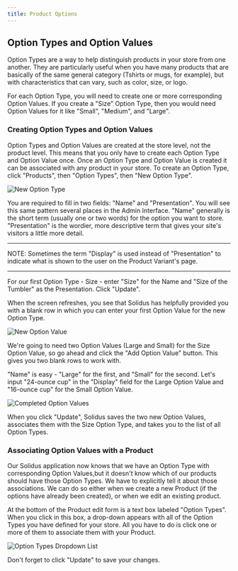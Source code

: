 ```yaml
---
title: Product Options
---
```


## Option Types and Option Values

Option Types are a way to help distinguish products in your store from one another. They are particularly useful when you have many products that are basically of the same general category (Tshirts or mugs, for example), but with characteristics that can vary, such as color, size, or logo.

For each Option Type, you will need to create one or more corresponding Option Values. If you create a "Size" Option Type, then you would need Option Values for it like "Small", "Medium", and "Large".

### Creating Option Types and Option Values

Option Types and Option Values are created at the store level, not the product level. This means that you only have to create each Option Type and Option Value once. Once an Option Type and Option Value is created it can be associated with any product in your store. To create an Option Type, click "Products", then "Option Types", then "New Option Type".

![New Option Type](/images/user/products/new_option_type.jpg)

You are required to fill in two fields: "Name" and "Presentation". You will see this same pattern several places in the Admin Interface. "Name" generally is the short term (usually one or two words) for the option you want to store. "Presentation" is the wordier, more descriptive term that gives your site's visitors a little more detail.

***
NOTE: Sometimes the term "Display" is used instead of "Presentation" to indicate what is shown to the user on the Product Variant's page.
***

For our first Option Type - Size - enter "Size" for the Name and "Size of the Tumbler" as the Presentation. Click "Update".

When the screen refreshes, you see that Solidus has helpfully provided you with a blank row in which you can enter your first Option Value for the new Option Type.

![New Option Value](/images/user/products/new_option_value.jpg)

We're going to need two Option Values (Large and Small) for the Size Option Value, so go ahead and click the "Add Option Value" button. This gives you two blank rows to work with.

"Name" is easy - "Large" for the first, and "Small" for the second. Let's input "24-ounce cup" in the "Display" field for the Large Option Value and "16-ounce cup" for the Small Option Value.

![Completed Option Values](/images/user/products/large_small_option_values.jpg)

When you click "Update", Solidus saves the two new Option Values, associates them with the Size Option Type, and takes you to the list of all Option Types.

### Associating Option Values with a Product

Our Solidus application now knows that we have an Option Type with corresponding Option Values,but it doesn't know which of our products should have those Option Types. We have to explicitly tell it about those associations. We can do so either when we create a new Product (if the options have already been created), or when we edit an existing product.

At the bottom of the Product edit form is a text box labeled "Option Types". When you click in this box, a drop-down appears with all of the Option Types you have defined for your store. All you have to do is click one or more of them to associate them with your Product.

![Option Types Dropdown List](/images/user/products/option_types_dropdown.jpg)

Don't forget to click "Update" to save your changes.